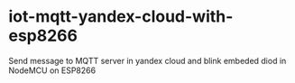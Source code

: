 # iot-mqtt-yandex-cloud-with-esp8266
Send message to MQTT server in yandex cloud and blink embeded diod in NodeMCU on ESP8266

